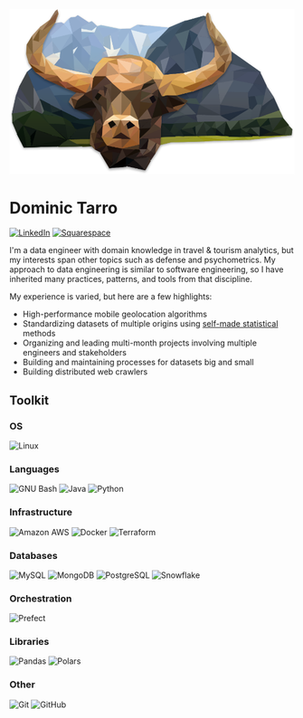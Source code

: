 [![Portfolio](./assets/Tarro-raster.png)](https://tarro.work)

# Dominic Tarro

[![LinkedIn](https://img.shields.io/badge/LinkedIn-blue?style=for-the-badge&logo=linkedin&logoColor=white)](https://www.linkedin.com/in/dominic-tarro-1ab4b5152)
[![Squarespace](https://img.shields.io/badge/Portfolio-000000?style=for-the-badge&logo=squarespace&logoColor=white)](https://tarro.work)

I'm a data engineer with domain knowledge in travel & tourism analytics, but my interests span other topics such as defense and psychometrics. My approach to data engineering is similar to software engineering, so I have inherited many practices, patterns, and tools from that discipline.

My experience is varied, but here are a few highlights:

- High-performance mobile geolocation algorithms
- Standardizing datasets of multiple origins using [self-made statistical](https://tarro.work/code/the-hannah-montana-problem) methods
- Organizing and leading multi-month projects involving multiple engineers and stakeholders
- Building and maintaining processes for datasets big and small
- Building distributed web crawlers

## Toolkit

### OS

![Linux](https://img.shields.io/badge/Linux-FCC624?style=for-the-badge&logo=linux&logoColor=black)

### Languages

![GNU Bash](https://img.shields.io/badge/GNU_Bash-ED8B00?style=for-the-badge&logo=gnubash&logoColor=white)
![Java](https://img.shields.io/badge/Java-f89820?style=for-the-badge&logo=java&logoColor=white)
![Python](https://img.shields.io/badge/Python-3776AB?style=for-the-badge&logo=python&logoColor=white)

### Infrastructure

![Amazon AWS](https://img.shields.io/badge/Amazon_AWS-232F3E?style=for-the-badge&logo=amazonaws&logoColor=white)
![Docker](https://img.shields.io/badge/Docker-2496ED?style=for-the-badge&logo=docker&logoColor=white)
![Terraform](https://img.shields.io/badge/Terraform-7B42BC?style=for-the-badge&logo=terraform&logoColor=white)

### Databases

![MySQL](https://img.shields.io/badge/MySQL-4479A1?style=for-the-badge&logo=mysql&logoColor=white)
![MongoDB](https://img.shields.io/badge/MongoDB-47A248?style=for-the-badge&logo=mongodb&logoColor=white)
![PostgreSQL](https://img.shields.io/badge/PostgreSQL-4169E1?style=for-the-badge&logo=postgresql&logoColor=white)
![Snowflake](https://img.shields.io/badge/Snowflake-29B5E8?style=for-the-badge&logo=snowflake&logoColor=white)

### Orchestration

![Prefect](https://img.shields.io/badge/Prefect-024DFD?style=for-the-badge&logo=prefect&logoColor=white)

### Libraries

![Pandas](https://img.shields.io/badge/Pandas-150458?style=for-the-badge&logo=pandas&logoColor=white)
![Polars](https://img.shields.io/badge/Polars-CD792C?style=for-the-badge&logo=polars&logoColor=white)

### Other

![Git](https://img.shields.io/badge/Git-F05032?style=for-the-badge&logo=git&logoColor=white)
![GitHub](https://img.shields.io/badge/GitHub-181717?style=for-the-badge&logo=github&logoColor=white)

